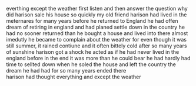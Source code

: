 
everthing except the weather
first listen and then answer the question
why did harison sale his house so quickly
my old friend harison had lived in the meternares for many years before he returned to England
he had offen dream of retiring in england and had planed settle down in the country
he had no sooner returned than he bought a house and lived into there
almost imedutly he became to complain about the weather
for even though it was still summer, it rained contiune and it often bittely cold
after so many years of sunshine harison got a shock
he acted as if he had never lived in the england before
in the end it was more than he could bear
he had hardly had time to sellted down when he soled the house and left the country
the dream he had had for so many years ended there\
harison had thought everything and except the weather